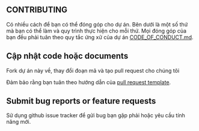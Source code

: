 ## CONTRIBUTING 

Có nhiều cách để bạn có thể đóng góp cho dự án. Bên dưới là một số thứ mà bạn có thể làm và quy trình thực hiện cho mỗi thứ. Mọi đóng góp của bạn đều phải tuân theo quy tắc ứng xử của dự án [CODE_OF_CONDUCT.md](./CODE_OF_CONDUCT.md).

## Cập nhật code hoặc documents

Fork dự án này về, thay đổi đoạn mã và tạo pull request cho chúng tôi

Đảm bảo rằng bạn tuân theo hướng dẫn của [pull request template](./pull_request_template.md).

## Submit bug reports or feature requests

Sử dụng github issue tracker để gửi bug bạn gặp phải hoặc yêu cầu tính năng mới.